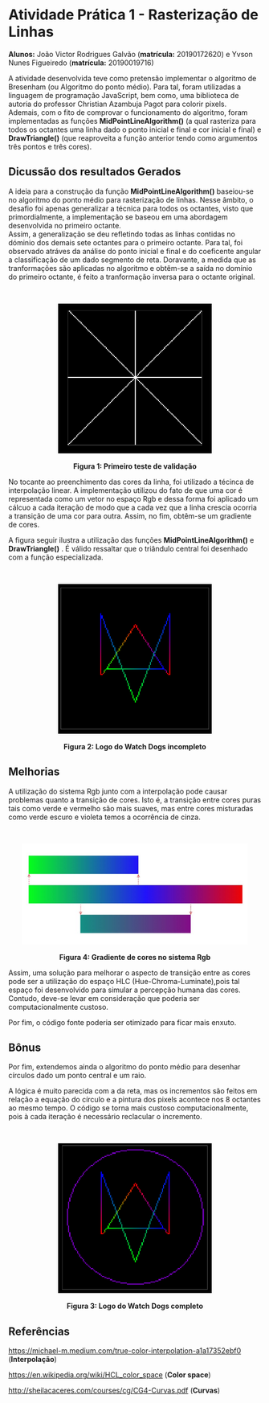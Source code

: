 # Atividade Prática 1 - Rasterização de Linhas

**Alunos:** João Victor Rodrigues Galvão (**matrícula:** 20190172620) e Yvson Nunes Figueiredo (**matrícula:** 20190019716) 

A atividade desenvolvida teve como pretensão implementar o algoritmo de Bresenham (ou Algoritmo do ponto médio). Para tal, foram utilizadas a linguagem de programação JavaScript, bem como, uma biblioteca de autoria do professor Christian Azambuja Pagot para colorir pixels.   
Ademais, com o fito de comprovar o funcionamento do algoritmo, foram implementadas as funções  **MidPointLineAlgorithm()** (a qual rasteriza para todos os octantes uma linha dado o ponto inicial e  final e cor inicial e final)  e **DrawTriangle()** (que reaproveita a função anterior tendo como argumentos três pontos e três cores).

## Dicussão dos resultados Gerados

A ideia para a construção da função **MidPointLineAlgorithm()** baseiou-se no algoritmo do ponto médio para rasterização de linhas. Nesse âmbito, o desafio foi apenas generalizar a técnica para todos os octantes, visto que primordialmente, a implementação se baseou em uma abordagem desenvolvida no primeiro octante.   
Assim,  a generalização se deu refletindo todas as linhas contidas no dóminio dos demais sete octantes para o primeiro octante. Para tal, foi observado atráves da análise do ponto inicial e final e do coeficente angular a classificação de um dado segmento de reta. Doravante, a medida que  as tranformações são aplicadas no algoritmo e obtêm-se a saída no domínio do primeiro octante, é feito a tranformação inversa para o octante original. 

<br>
<p align = "center">
<img  style = "justify-content: center" src= "car_oct.png" alt =   "drawing" width = "306" height = "298">
</p>

<p align = "center">
<b> Figura 1: Primeiro teste de validação</b><p>
</p>


No tocante ao preenchimento das cores da linha, foi utilizado a técinca de interpolação linear. A implementação utilizou do fato de que uma cor é representada como um vetor no espaço Rgb e dessa forma foi aplicado um cálcuo a cada iteração de modo que a cada vez que a linha crescia ocorria a transição de uma cor para outra. Assim, no fim, obtêm-se um gradiente de cores.


A figura seguir ilustra a utilização das funções **MidPointLineAlgorithm()** e **DrawTriangle()** . É válido ressaltar que o triândulo central foi desenhado com a função especializada.

<br>
<p align = "center">
<img  style = "justify-content: center" src= "watch_inc.png" alt =   "drawing" width = "306" height = "298">
</p>

<p align = "center">
<b> Figura 2: Logo do Watch Dogs incompleto </b><p>
</p>

## Melhorias 

   
A utilização do sistema Rgb junto com a interpolação pode causar problemas quanto a transição de cores. Isto é, a transição entre cores puras tais como verde e vermelho são mais suaves, mas entre cores misturadas como verde escuro e violeta temos a ocorrência de cinza.


<br>
<p align = "center">
<img  style = "justify-content: center" src= "gradiente.png" alt =   "drawing" width = "450" height = "200">
</p>

<p align = "center">
<b> Figura 4:  Gradiente de cores no sistema Rgb </b><p>
</p>


Assim, uma solução para melhorar o aspecto de transição entre as cores pode ser a utilização do espaço HLC (Hue-Chroma-Luminate),pois tal espaço foi desenvolvido para simular a percepção humana das cores. Contudo, deve-se levar em consideração que  poderia ser computacionalmente custoso.

Por fim, o código fonte poderia ser otimizado para ficar mais enxuto.


## Bônus

Por fim,  extendemos ainda  o algoritmo do ponto médio para desenhar círculos dado um ponto central e um raio.

A lógica é muito parecida com a da reta, mas os incrementos são feitos em relação a equação do círculo e a pintura dos pixels acontece nos 8 octantes ao mesmo tempo. O código se torna mais custoso computacionalmente, pois à cada iteração é necessário reclacular o incremento.

<br>
<p align = "center">
<img  style = "justify-content: center" src= "watch_dogs.png" alt =   "drawing" width = "306" height = "298">
</p>

<p align = "center">
<b> Figura 3: Logo do Watch Dogs completo </b><p>
</p>



## Referências

https://michael-m.medium.com/true-color-interpolation-a1a17352ebf0 (**Interpolação**)

https://en.wikipedia.org/wiki/HCL_color_space (**Color space**)

http://sheilacaceres.com/courses/cg/CG4-Curvas.pdf (**Curvas**)
